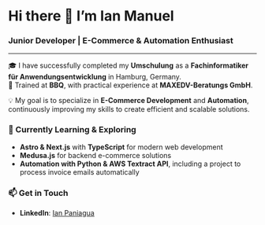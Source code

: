 # Hi there 👋 I’m Ian Manuel  

### Junior Developer | E-Commerce & Automation Enthusiast  

***  

🎓 I have successfully completed my **Umschulung** as a **Fachinformatiker für Anwendungsentwicklung** in Hamburg, Germany.  
🏫 Trained at **BBQ**, with practical experience at **MAXEDV-Beratungs GmbH**.  

💡 My goal is to specialize in **E-Commerce Development** and **Automation**, continuously improving my skills to create efficient and scalable solutions.  

### 🌱 Currently Learning & Exploring  
- **Astro & Next.js** with **TypeScript** for modern web development  
- **Medusa.js** for backend e-commerce solutions  
- **Automation with Python & AWS Textract API**, including a project to process invoice emails automatically  

### 📫 Get in Touch  
- **LinkedIn**: [Ian Paniagua](http://www.linkedin.com/in/ian-paniagua)  